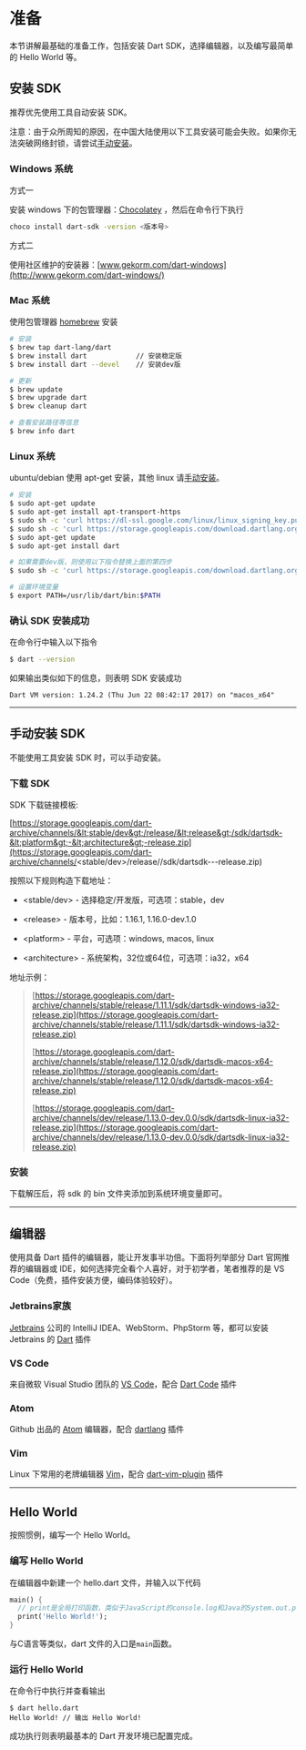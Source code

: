 # 准备

本节讲解最基础的准备工作，包括安装 Dart SDK，选择编辑器，以及编写最简单的 Hello World 等。

## 安装 SDK

推荐优先使用工具自动安装 SDK。

注意：由于众所周知的原因，在中国大陆使用以下工具安装可能会失败。如果你无法突破网络封锁，请尝试[手动安装](#手动安装sdk)。

### Windows 系统

方式一

安装 windows 下的包管理器：[Chocolatey](https://chocolatey.org/) ，然后在命令行下执行

```bash
choco install dart-sdk -version <版本号>
```

方式二

使用社区维护的安装器：[www.gekorm.com/dart-windows](http://www.gekorm.com/dart-windows/)

### Mac 系统

使用包管理器 [homebrew](https://brew.sh/) 安装

```bash
# 安装
$ brew tap dart-lang/dart
$ brew install dart            // 安装稳定版
$ brew install dart --devel    // 安装dev版

# 更新
$ brew update
$ brew upgrade dart
$ brew cleanup dart

# 查看安装路径等信息
$ brew info dart
```

### Linux 系统

ubuntu/debian 使用 apt-get 安装，其他 linux 请[手动安装](/intro/manual.md)。

```bash
# 安装
$ sudo apt-get update
$ sudo apt-get install apt-transport-https
$ sudo sh -c 'curl https://dl-ssl.google.com/linux/linux_signing_key.pub | apt-key add -'
$ sudo sh -c 'curl https://storage.googleapis.com/download.dartlang.org/linux/debian/dart_stable.list > /etc/apt/sources.list.d/dart_stable.list'
$ sudo apt-get update
$ sudo apt-get install dart

# 如果需要dev版，则使用以下指令替换上面的第四步
$ sudo sh -c 'curl https://storage.googleapis.com/download.dartlang.org/linux/debian/dart_unstable.list > /etc/apt/sources.list.d/dart_unstable.list'

# 设置环境变量
$ export PATH=/usr/lib/dart/bin:$PATH
```

### 确认 SDK 安装成功

在命令行中输入以下指令

```bash
$ dart --version
```

如果输出类似如下的信息，则表明 SDK 安装成功

```
Dart VM version: 1.24.2 (Thu Jun 22 08:42:17 2017) on "macos_x64"
```

---

## 手动安装 SDK

不能使用工具安装 SDK 时，可以手动安装。

### 下载 SDK

SDK 下载链接模板:

[https://storage.googleapis.com/dart-archive/channels/&lt;stable/dev&gt;/release/&lt;release&gt;/sdk/dartsdk-&lt;platform&gt;-&lt;architecture&gt;-release.zip](https://storage.googleapis.com/dart-archive/channels/<stable/dev>/release/<release>/sdk/dartsdk-<platform>-<architecture>-release.zip)

按照以下规则构造下载地址：

* &lt;stable/dev&gt; - 选择稳定/开发版，可选项：stable，dev

* &lt;release&gt; - 版本号，比如：1.16.1, 1.16.0-dev.1.0

* &lt;platform&gt; - 平台，可选项：windows, macos, linux

* &lt;architecture&gt; - 系统架构，32位或64位，可选项：ia32，x64

地址示例：

> [https://storage.googleapis.com/dart-archive/channels/stable/release/1.11.1/sdk/dartsdk-windows-ia32-release.zip](https://storage.googleapis.com/dart-archive/channels/stable/release/1.11.1/sdk/dartsdk-windows-ia32-release.zip)
>
> [https://storage.googleapis.com/dart-archive/channels/stable/release/1.12.0/sdk/dartsdk-macos-x64-release.zip](https://storage.googleapis.com/dart-archive/channels/stable/release/1.12.0/sdk/dartsdk-macos-x64-release.zip)
>
> [https://storage.googleapis.com/dart-archive/channels/dev/release/1.13.0-dev.0.0/sdk/dartsdk-linux-ia32-release.zip](https://storage.googleapis.com/dart-archive/channels/dev/release/1.13.0-dev.0.0/sdk/dartsdk-linux-ia32-release.zip)

### 安装

下载解压后，将 sdk 的 bin 文件夹添加到系统环境变量即可。

---

## 编辑器

使用具备 Dart 插件的编辑器，能让开发事半功倍。下面将列举部分 Dart 官网推荐的编辑器或 IDE，如何选择完全看个人喜好，对于初学者，笔者推荐的是 VS Code（免费，插件安装方便，编码体验较好）。

### Jetbrains家族

[Jetbrains](https://www.jetbrains.com/) 公司的 IntelliJ IDEA、WebStorm、PhpStorm 等，都可以安装 Jetbrains 的 [Dart](https://plugins.jetbrains.com/plugin/6351-dart) 插件

### VS Code

来自微软 Visual Studio 团队的 [VS Code](https://code.visualstudio.com/)，配合 [Dart Code](https://marketplace.visualstudio.com/items?itemName=Dart-Code.dart-code) 插件

### Atom

Github 出品的 [Atom](https://atom.io/) 编辑器，配合 [dartlang](https://github.com/dart-atom/dartlang/) 插件

### Vim

Linux 下常用的老牌编辑器 [Vim](http://www.vim.org/)，配合 [dart-vim-plugin](https://github.com/dart-lang/dart-vim-plugin) 插件

---

## Hello World

按照惯例，编写一个 Hello World。

### 编写 Hello World

在编辑器中新建一个 hello.dart 文件，并输入以下代码

```dart
main() {
  // print是全局打印函数，类似于JavaScript的console.log和Java的System.out.print
  print('Hello World!');
}
```

与C语言等类似，dart 文件的入口是`main`函数。

### 运行 Hello World

在命令行中执行并查看输出

```
$ dart hello.dart
Hello World! // 输出 Hello World!
```

成功执行则表明最基本的 Dart 开发环境已配置完成。

